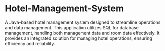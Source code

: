 # Hotel-Management-System
A Java-based hotel management system designed to streamline operations and data management. This application utilizes SQL for database management, handling both management data and room data effectively. It provides an integrated solution for managing hotel operations, ensuring efficiency and reliability.
